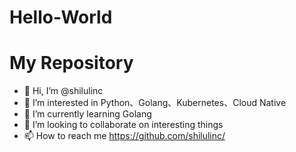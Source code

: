 # Hello-World
# My Repository

- 👋 Hi, I’m @shilulinc
- 👀 I’m interested in Python、Golang、Kubernetes、Cloud Native
- 🌱 I’m currently learning Golang
- 💞️ I’m looking to collaborate on interesting things
- 📫 How to reach me https://github.com/shilulinc/

<!---
shilulinc/shilulinc is a ✨ special ✨ repository because its `README.md` (this file) appears on your GitHub profile.
You can click the Preview link to take a look at your changes.
--->
